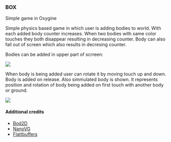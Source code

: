 ### BOX  
Simple game in Oxygine

Simple physics based game in which user is adding bodies to world. With each added body counter increases. When two bodies with same color touches they both disappear resulting in decreasing counter. Body can also fall out of screen which also results in decresing counter.

Bodies can be added in upper part of scrreen:

![](https://user-images.githubusercontent.com/7541054/30781394-7c3326ea-a11e-11e7-813b-9634e43e3272.png)

When body is being added user can rotate it by moving touch up and down. Body is added on release. Also simmulated body is shown. It represents position and rotation of body being added on first touch with another body or ground.

![](https://user-images.githubusercontent.com/7541054/30781396-823fadba-a11e-11e7-83cc-bafb49b887da.png)

#### Additional credits
- [Bod2D](https://github.com/erincatto/Box2D)
- [NanoVG](https://github.com/memononen/nanovg)
- [Flattbuffers](https://github.com/google/flatbuffers) 
